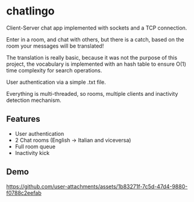 # chatlingo

Client-Server chat app implemented with sockets and a TCP connection.

Enter in a room, and chat with others, but there is a catch, based on the room your messages will be translated!

The translation is really basic, because it was not the purpose of this project, the vocabulary is implemented with an hash table to ensure O(1) time complexity for search operations.

User authentication via a simple .txt file.

Everything is multi-threaded, so rooms, multiple clients and inactivity detection mechanism.

## Features

- User authentication
- 2 Chat rooms (English -> Italian and viceversa)
- Full room queue
- Inactivity kick

## Demo

https://github.com/user-attachments/assets/1b83271f-7c5d-47d4-9880-f0788c2eefab

